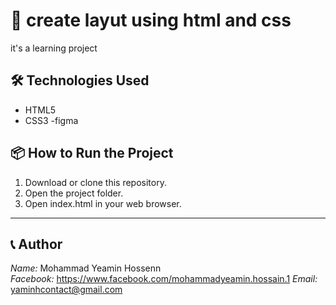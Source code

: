# 📌 create layut using html and css

it's a learning project

## 🛠 Technologies Used
- HTML5
- CSS3
-figma

## 📦 How to Run the Project

1. Download or clone this repository.
2. Open the project folder.
3. Open index.html in your web browser.

---

## 📞 Author

*Name:* Mohammad Yeamin Hossenn  
*Facebook:* https://www.facebook.com/mohammadyeamin.hossain.1
*Email:* yaminhcontact@gmail.com
